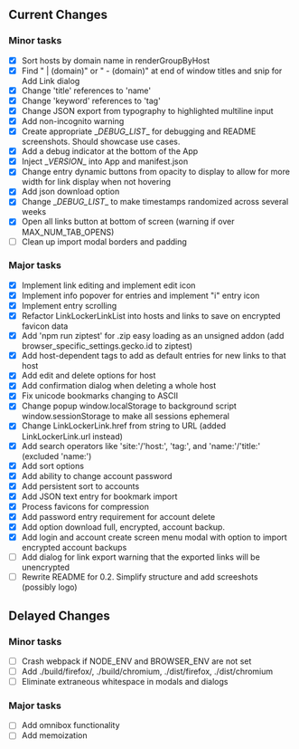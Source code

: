 ## Current Changes
### Minor tasks
- [x] Sort hosts by domain name in renderGroupByHost
- [x] Find " | (domain)" or " - (domain)" at end of window titles and snip for Add Link dialog
- [x] Change 'title' references to 'name'
- [x] Change 'keyword' references to 'tag'
- [x] Change JSON export from typography to highlighted multiline input
- [x] Add non-incognito warning
- [x] Create appropriate \__DEBUG_LIST__ for debugging and README screenshots. Should showcase use cases.
- [x] Add a debug indicator at the bottom of the App
- [x] Inject \__VERSION__ into App and manifest.json
- [x] Change entry dynamic buttons from opacity to display to allow for more width for link display when not hovering
- [x] Add json download option
- [x] Change \__DEBUG_LIST__ to make timestamps randomized across several weeks
- [x] Open all links button at bottom of screen (warning if over MAX_NUM_TAB_OPENS)
- [ ] Clean up import modal borders and padding

### Major tasks
- [x] Implement link editing and implement edit icon
- [x] Implement info popover for entries and implement "i" entry icon 
- [x] Implement entry scrolling
- [x] Refactor LinkLockerLinkList into hosts and links to save on encrypted favicon data
- [x] Add 'npm run ziptest' for .zip easy loading as an unsigned addon (add browser_specific_settings.gecko.id to ziptest)
- [x] Add host-dependent tags to add as default entries for new links to that host
- [x] Add edit and delete options for host
- [x] Add confirmation dialog when deleting a whole host
- [x] Fix unicode bookmarks changing to ASCII
- [x] Change popup window.localStorage to background script window.sessionStorage to make all sessions ephemeral
- [x] Change LinkLockerLink.href from string to URL (added LinkLockerLink.url instead)
- [x] Add search operators like 'site:'/'host:', 'tag:', and 'name:'/'title:' (excluded 'name:')
- [x] Add sort options 
- [x] Add ability to change account password
- [x] Add persistent sort to accounts
- [x] Add JSON text entry for bookmark import
- [x] Process favicons for compression
- [x] Add password entry requirement for account delete
- [x] Add option download full, encrypted, account backup. 
- [x] Add login and account create screen menu modal with option to import encrypted account backups
- [ ] Add dialog for link export warning that the exported links will be unencrypted
- [ ] Rewrite README for 0.2. Simplify structure and add screeshots (possibly logo)

## Delayed Changes
### Minor tasks
- [ ] Crash webpack if NODE_ENV and BROWSER_ENV are not set
- [ ] Add ./build/firefox/, ./build/chromium, ./dist/firefox, ./dist/chromium
- [ ] Eliminate extraneous whitespace in modals and dialogs

### Major tasks
- [ ] Add omnibox functionality
- [ ] Add memoization